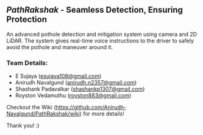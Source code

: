 ## _PathRakshak_ - Seamless Detection, Ensuring Protection
An advanced pothole detection and mitigation system using camera and 2D LiDAR. The system gives real-time voice instructions to the driver to safely avoid the pothole and maneuver around it.

### Team Details:
- E Sujaya (esujaya108@gmail.com)
- Anirudh Navalgund (anirudh.n2357@gmail.com)
- Shashank Padavalkar (shashankp1307@gmail.com)
- Royston Vedamuthu (royston883@gmail.com)

Checkout the Wiki (https://github.com/Anirudh-Navalgund/PathRakshak/wiki) for more details!

Thank you! :)
